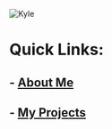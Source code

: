 ![Kyle](./assets/images/kyle.jpg)

# Quick Links:
## - [About Me](./about.md)
## - [My Projects](./projects.md)
